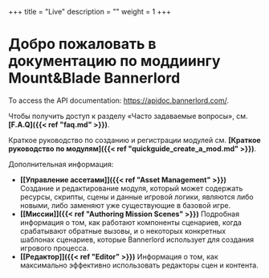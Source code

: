 +++
title = "Live"
description = ""
weight = 1
+++

# Добро пожаловать в документацию по моддиингу Mount&Blade Bannerlord

To access the API documentation: <a href="https://apidoc.bannerlord.com/">https://apidoc.bannerlord.com/</a>.

Чтобы получить доступ к разделу «Часто задаваемые вопросы», см. <strong>[F.A.Q]({{< ref "faq.md" >}})</strong>.

Краткое руководство по созданию и регистрации модулей см. <strong>[Краткое руководство по модулям]({{< ref "quickguide_create_a_mod.md" >}})</strong>.

Дополнительная информация:

- <strong>[[Управление ассетами]]({{< ref "Asset Management" >}})</strong> Создание и редактирование модуля, который может содержать ресурсы, скрипты, сцены и данные игровой логики, являются либо новыми, либо заменяют уже существующие в базовой игре.
- <strong>[[Миссии]]({{< ref "Authoring Mission Scenes" >}})</strong> Подробная информация о том, как работают компоненты сценариев, когда срабатывают обратные вызовы, и о некоторых конкретных шаблонах сценариев, которые Bannerlord использует для создания игрового процесса.
- <strong>[[Редактор]]({{< ref "Editor" >}})</strong> Информация о том, как максимально эффективно использовать редакторы сцен и контента.